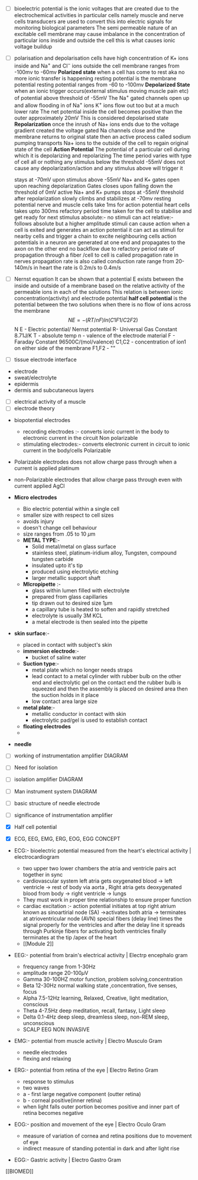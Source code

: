 - [ ] bioelectric potential 
is the ionic voltages that are created due to the electrochemical activities in particular cells namely muscle and nerve cells
transducers are used to convert this into electric signals for monitoring biological parameters
The semi permeable nature of an excitable cell membrane may cause imbalance in the concentration of particular ions inside and outside the cell this is what causes ionic voltage buildup

- [ ] polarisation and depolarisation
cells have high concentration of K+ ions inside and Na$^+$ and Cl$^-$ ions outside the cell membrane
ranges from -100mv to -60mv
**Polarized state**
	when a cell has come to rest aka no more ionic transfer is happening 
	resting potential is the membrane potential
	resting potential ranges from -60 to -100mv
**Depolarized State**
	when an ionic trigger occurs(external stimulus moving muscle pain etc) of potential above threshold of -55mV
	The Na$^+$ gated channels open up and allow flooding in of Na$^+$ ions 
	K$^+$ ions flow out too but at a much lower rate
	The net potential inside the cell becomes positive than the outer
	approximately 20mV
	This is considered depolarised state
**Repolarization**
	once the inrush of Na+ ions ends due to the voltage gradient created the voltage gated Na channels close and the membrane returns to original state
	then an active process called sodium pumping transports Na+ ions to the outside of the cell to regain original state of the cell
**Action Potential**
	The potential of a particular cell during which it is depolarizing and repolarizing
	The time period varies with type of cell
	all or nothing any stimulus below the threshold -55mV does not cause any depolarization/action and any stimulus above will trigger it

	stays at -70mV upon stimulus above -55mV Na+ and K+ gates open upon reaching depolarization Gates closes upon falling down the threshold of 0mV active Na+ and K+ pumps stops at -55mV threshold after repolarization slowly climbs and stabilizes at -70mv resting potential
	nerve and muscle cells take 1ms for action potential 
	heart cells takes upto 300ms
	refactory period time taken for the cell to stabilise and get ready for next stimulus 
		absolute:- no stimuli can act
		relative:- follows absolute but a higher amplitude stimuli can cause action
	when a cell is exited and generates an action potential it can act as stimuli for nearby cells and trigger a chain to excite neighbouring cells
	action potentials in a neuron are generated at one end and propagates to the axon on the other end
	no backflow due to refactory period
	rate of propagation through a fiber /cell to cell is called propagation rate
	in nerves propagation rate is also called conduction rate
	range from 20-140m/s
	in heart the rate is 0.2m/s to 0.4m/s
	
- [ ] Nernst equation
	It can be shown that a potential E exists between the inside and outside of a membrane based on the relative activity of the permeable ions in each of the solutions
	This relation is between ionic concentration(activity) and electrode potential
	**half cell potential** is the potential between the two solutions when there is no flow of ions across the membrane
$$
	N E =-(RT/nF)ln(C1F1/C2F2)
$$
	N E - Electric potential/ Nernst potential
	R- Universal Gas Constant 8.71J/K
	T - absolute temp
	n - valence of the electrode material
	F - Faraday Constant 96500C/(mol/valence)
	C1,C2 - concentration of ion1 on either side of the membrane
	F1,F2 - ""
	
- [ ] tissue electrode interface
- electrode
- sweat/electrolyte
- epidermis
- dermis and subcutaneous layers

- [ ] electrical activity of a muscle
- [ ] electrode theory
- biopotential electrodes
	- recording electrodes :- converts ionic current in the body to electronic current in the circuit Non polarizable
	- stimulating electrodes:- converts electronic current in circuit to ionic current in the body/cells Polarizable
- Polarizable electrodes does not allow charge pass through when a current is applied platinum
- non-Polarizable electrodes that allow charge pass through even with current applied AgCl
- **Micro electrodes**
	- Bio electric potential within a single cell
	- smaller size with respect to cell sizes
	- avoids injury
	- doesn't change cell behaviour 
	- size ranges from .05 to 10 $\mu$m
	- **METAL TYPE**:-
		- Solid metal/metal on glass surface
		- stainless steel, platinum-iridium alloy, Tungsten, compound tungsten carbide
		- insulated upto it's tip
		- produced using electrolytic etching
		- larger metallic support shaft
	- **MIcropipette** :-
		- glass within lumen filled with electrolyte
		- prepared from glass capillaries
		- tip drawn out to desired size 1$\mu$m
		- a capillary tube is heated to soften and rapidly stretched
		- electrolyte is usually 3M KCL
		- a metal electrode is then sealed into the pipette

- **skin surface**:-
	- placed in contact with subject's skin
	- **immersion electrode**:-
		- bucket of saline water
	- **Suction type**:-
		- metal plate which no longer needs straps
		- lead contact to a metal cylinder with rubber bulb on the other end and electrolytic gel on the contact end the rubber bulb is squeezed and then the assembly is placed on desired area then the suction holds in it place
		- low contact area large size
	- **metal plate**:-
		- metallic conductor in contact with skin
		- electrolytic pad/gel is used to establish contact
	- **floating electrodes**
	- 
- **needle**
- [ ] working of instrumentation amplifier DIAGRAM
- [ ] Need for isolation
- [ ] isolation amplifier DIAGRAM
- [ ] Man instrument system DIAGRAM
- [ ] basic structure of needle electrode

- [ ] significance of instrumentation amplifier 
- [x] Half cell potential 
- [x] ECG, EEG, EMG, ERG, EOG, EGG  CONCEPT
- ECG:- bioelectric potential measured from the heart's electrical activity | electrocardiogram
	- two upper two lower chambers the atria and ventricle pairs act together in sync
	- cardiovascular system left atria gets oxygenated blood -> left ventricle -> rest of body via aorta , Right atria gets deoxygenated blood from body -> right ventricle -> lungs
	- They must work in proper time relationship to ensure proper function
	- cardiac excitation :- action potential initiates at top right atrium known as sinoartirial node (SA) ->activates both atria -> terminates at atrioventricular node (AVN) special fibers (delay line) times the signal properly for the ventricles and after the delay line it spreads through Purkinje fibers for activating both ventricles finally terminates at the tip /apex of the heart 
	- [[Module 2]]
- EEG:- potential from brain's electrical activity | Electrp encephalo gram
	- frequency range from 1-30Hz
	- amplitude range 20-100$\mu$V
	- Gamma 30-100HZ motor function, problem solving,concentration
	- Beta 12-30Hz normal walking state ,concentration, five senses, focus
	- Alpha 7.5-12Hz learning, Relaxed, Creative, light meditation, conscious
	- Theta 4-7.5Hz deep meditation, recall, fantasy, Light sleep
	- Delta 0.1-4Hz deep sleep, dreamless sleep, non-REM sleep, unconscious
	- SCALP EEG NON INVASIVE
- EMG:- potential from muscle activity | Electro Musculo Gram
	- needle electrodes
	- flexing and relaxing

- ERG:- potential from retina of the eye | Electro Retino Gram
	- response to stimulus
	- two waves 
	- a - first large negative component (outter  retina)
	- b - corneal positive(inner retina)
	- when light falls outer portion becomes positive and inner part of retina becomes negative
- EOG:- position and movement of the eye | Electro Oculo Gram
	- measure of variation of cornea and retina positions due to movement of eye
	- indirect measure of standing potential in dark and after light rise
- EGG:- Gastric activity | Electro Gastro Gram










[[BIOMED]]
